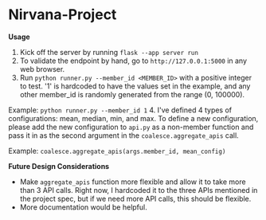 # Nirvana-Project

**Usage**
1. Kick off the server by running `flask --app server run`
2. To validate the endpoint by hand, go to `http://127.0.0.1:5000` in any web browser. 
3. Run `python runner.py --member_id <MEMBER_ID>` with a positive integer to test. '1' is hardcoded to have the values set in the example, and any other member_id is randomly generated from the range (0, 100000).

Example: `python runner.py --member_id 1`
4. I've defined 4 types of configurations: mean, median, min, and max. To define a new configuration, please add the new configuration to `api.py` as a non-member function and pass it in as the second argument in the `coalesce.aggregate_apis` call. 

Example: `coalesce.aggregate_apis(args.member_id, mean_config)`

**Future Design Considerations**
* Make `aggregate_apis` function more flexible and allow it to take more than 3 API calls. Right now, I hardcoded it to the three APIs mentioned in the project spec, but if we need more API calls, this should be flexible.
* More documentation would be helpful.